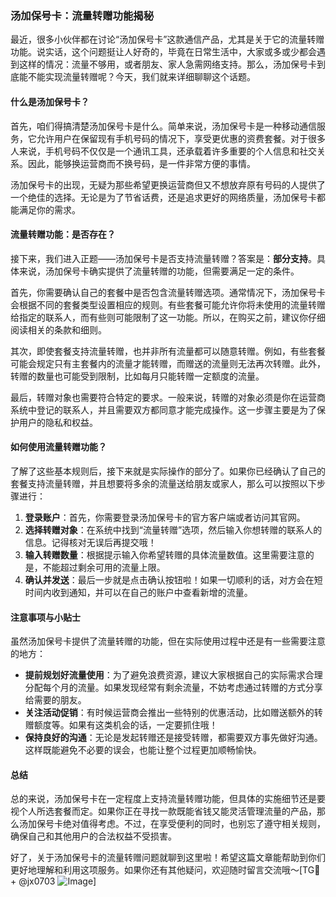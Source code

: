 ### 汤加保号卡：流量转赠功能揭秘

最近，很多小伙伴都在讨论“汤加保号卡”这款通信产品，尤其是关于它的流量转赠功能。说实话，这个问题挺让人好奇的，毕竟在日常生活中，大家或多或少都会遇到这样的情况：流量不够用，或者朋友、家人急需网络支持。那么，汤加保号卡到底能不能实现流量转赠呢？今天，我们就来详细聊聊这个话题。

#### 什么是汤加保号卡？

首先，咱们得搞清楚汤加保号卡是什么。简单来说，汤加保号卡是一种移动通信服务，它允许用户在保留现有手机号码的情况下，享受更优惠的资费套餐。对于很多人来说，手机号码不仅仅是一个通讯工具，还承载着许多重要的个人信息和社交关系。因此，能够换运营商而不换号码，是一件非常方便的事情。

汤加保号卡的出现，无疑为那些希望更换运营商但又不想放弃原有号码的人提供了一个绝佳的选择。无论是为了节省话费，还是追求更好的网络质量，汤加保号卡都能满足你的需求。

#### 流量转赠功能：是否存在？

接下来，我们进入正题——汤加保号卡是否支持流量转赠？答案是：**部分支持**。具体来说，汤加保号卡确实提供了流量转赠的功能，但需要满足一定的条件。

首先，你需要确认自己的套餐中是否包含流量转赠选项。通常情况下，汤加保号卡会根据不同的套餐类型设置相应的规则。有些套餐可能允许你将未使用的流量转赠给指定的联系人，而有些则可能限制了这一功能。所以，在购买之前，建议你仔细阅读相关的条款和细则。

其次，即使套餐支持流量转赠，也并非所有流量都可以随意转赠。例如，有些套餐可能会规定只有主套餐内的流量才能转赠，而赠送的流量则无法再次转赠。此外，转赠的数量也可能受到限制，比如每月只能转赠一定额度的流量。

最后，转赠对象也需要符合特定的要求。一般来说，转赠的对象必须是你在运营商系统中登记的联系人，并且需要双方都同意才能完成操作。这一步骤主要是为了保护用户的隐私和权益。

#### 如何使用流量转赠功能？

了解了这些基本规则后，接下来就是实际操作的部分了。如果你已经确认了自己的套餐支持流量转赠，并且想要将多余的流量送给朋友或家人，那么可以按照以下步骤进行：

1. **登录账户**：首先，你需要登录汤加保号卡的官方客户端或者访问其官网。
2. **选择转赠对象**：在系统中找到“流量转赠”选项，然后输入你想转赠的联系人的信息。记得核对无误后再提交哦！
3. **输入转赠数量**：根据提示输入你希望转赠的具体流量数值。这里需要注意的是，不能超过剩余可用的流量上限。
4. **确认并发送**：最后一步就是点击确认按钮啦！如果一切顺利的话，对方会在短时间内收到通知，并可以在自己的账户中查看新增的流量。

#### 注意事项与小贴士

虽然汤加保号卡提供了流量转赠的功能，但在实际使用过程中还是有一些需要注意的地方：

- **提前规划好流量使用**：为了避免浪费资源，建议大家根据自己的实际需求合理分配每个月的流量。如果发现经常有剩余流量，不妨考虑通过转赠的方式分享给需要的朋友。
- **关注活动促销**：有时候运营商会推出一些特别的优惠活动，比如赠送额外的转赠额度等。如果有这类机会的话，一定要抓住哦！
- **保持良好的沟通**：无论是发起转赠还是接受转赠，都需要双方事先做好沟通。这样既能避免不必要的误会，也能让整个过程更加顺畅愉快。

#### 总结

总的来说，汤加保号卡在一定程度上支持流量转赠功能，但具体的实施细节还是要视个人所选套餐而定。如果你正在寻找一款既能省钱又能灵活管理流量的产品，那么汤加保号卡绝对值得考虑。不过，在享受便利的同时，也别忘了遵守相关规则，确保自己和其他用户的合法权益不受损害。

好了，关于汤加保号卡的流量转赠问题就聊到这里啦！希望这篇文章能帮助到你们更好地理解和利用这项服务。如果你还有其他疑问，欢迎随时留言交流哦～[TG💪+ @jx0703 ![Image](https://github.com/user-attachments/assets/dbca1d08-cadb-493c-b0ec-ad6f7a83f270)]